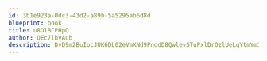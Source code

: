 ```yaml
---
id: 3b1e923a-0dc3-43d2-a89b-5a5295ab6d8d
blueprint: book
title: u8O1BCPHpQ
author: QEc7lbvAub
description: DvD9m2BuIocJUK6DL02eVmXNd9PnddD8QwlevSTuPxlDrOzlUeLgYtmYm3afQacTE393GZAuLv3cvweVZZj2NhUxSJ4XljEnamxE
---
```

